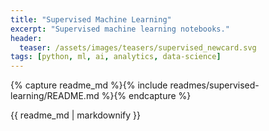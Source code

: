 ```yaml
---
title: "Supervised Machine Learning"
excerpt: "Supervised machine learning notebooks."
header:
  teaser: /assets/images/teasers/supervised_newcard.svg
tags: [python, ml, ai, analytics, data-science]
---
```


{% capture readme_md %}{% include readmes/supervised-learning/README.md %}{% endcapture %}
<div class="readme">
  {{ readme_md | markdownify }}
</div>
